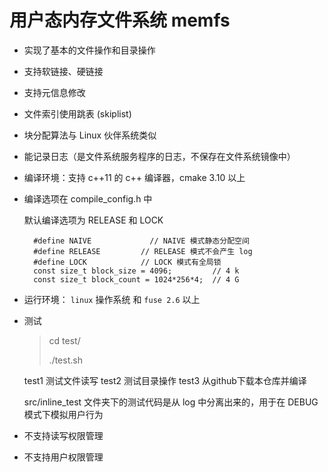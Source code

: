 # 用户态内存文件系统 memfs

* 实现了基本的文件操作和目录操作

* 支持软链接、硬链接

* 支持元信息修改

* 文件索引使用跳表 (skiplist) 

* 块分配算法与 Linux 伙伴系统类似

* 能记录日志（是文件系统服务程序的日志，不保存在文件系统镜像中）

* 编译环境：支持 c++11 的 c++ 编译器，cmake 3.10 以上

* 编译选项在 compile_config.h 中

  默认编译选项为 RELEASE 和 LOCK

  ```
    #define NAIVE			  // NAIVE 模式静态分配空间
    #define RELEASE			// RELEASE 模式不会产生 log
    #define LOCK		  	// LOCK 模式有全局锁
    const size_t block_size = 4096;         // 4 k
    const size_t block_count = 1024*256*4;  // 4 G
    ```

* 运行环境： `linux` 操作系统 和 `fuse 2.6` 以上

* 测试

  > cd test/
  >
  > ./test.sh
  > 

  test1 测试文件读写
  test2 测试目录操作
  test3 从github下载本仓库并编译

  src/inline_test 文件夹下的测试代码是从 log 中分离出来的，用于在 DEBUG 模式下模拟用户行为

* 不支持读写权限管理

* 不支持用户权限管理
